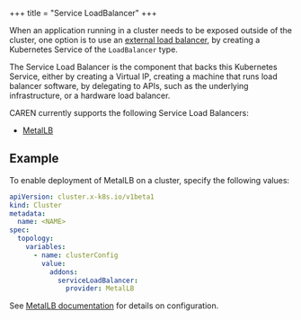 +++
title = "Service LoadBalancer"
+++

When an application running in a cluster needs to be exposed outside of the cluster, one option is
to use an [external load balancer], by creating a Kubernetes Service of the
`LoadBalancer` type.

The Service Load Balancer is the component that backs this Kubernetes Service, either by creating
a Virtual IP, creating a machine that runs load balancer software, by delegating to APIs, such as
the underlying infrastructure, or a hardware load balancer.

CAREN currently supports the following Service Load Balancers:

- [MetalLB]

## Example

To enable deployment of MetalLB on a cluster, specify the following values:

```yaml
apiVersion: cluster.x-k8s.io/v1beta1
kind: Cluster
metadata:
  name: <NAME>
spec:
  topology:
    variables:
      - name: clusterConfig
        value:
          addons:
            serviceLoadBalancer:
              provider: MetalLB
```

See [MetalLB documentation] for details on configuration.

[external load balancer]: https://kubernetes.io/docs/tasks/access-application-cluster/create-external-load-balancer/
[MetalLB]: https://metallb.org
[MetalLB documentation]: https://metallb.org/configuration/
